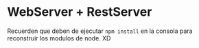 # WebServer + RestServer

Recuerden que deben de ejecutar ```npm install``` en la consola para reconstruir los modulos de node. XD
